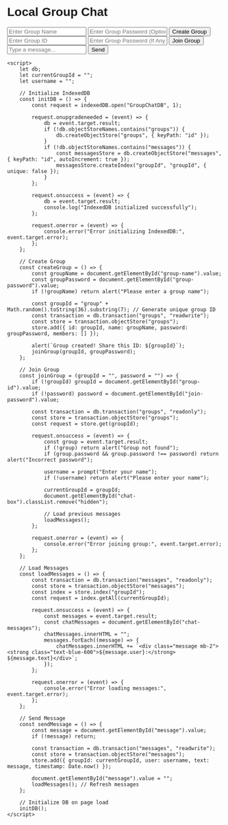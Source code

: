 <html lang="en">
<head>
    <meta charset="UTF-8">
    <meta name="viewport" content="width=device-width, initial-scale=1.0">
    <title>Local Group Chat</title>
    <script src="https://cdn.tailwindcss.com"></script>
    <link rel="stylesheet" href="https://cdnjs.cloudflare.com/ajax/libs/font-awesome/5.15.3/css/all.min.css"></link>
    <style>
        body {
            font-family: 'Arial', sans-serif;
        }
    </style>
</head>
<body class="bg-gradient-to-r from-purple-500 to-blue-500 text-white text-center p-5">
    <h1 class="text-4xl mb-8">Local Group Chat</h1>
    <div class="container mx-auto max-w-md bg-white bg-opacity-10 p-6 rounded-lg shadow-lg">
        <div id="group-creation" class="mb-6">
            <input type="text" id="group-name" placeholder="Enter Group Name" class="w-full p-3 mb-4 rounded bg-white bg-opacity-80 text-gray-800">
            <input type="password" id="group-password" placeholder="Enter Group Password (Optional)" class="w-full p-3 mb-4 rounded bg-white bg-opacity-80 text-gray-800">
            <button onclick="createGroup()" class="w-full p-3 rounded bg-blue-600 hover:bg-purple-600 transition duration-300">Create Group</button>
        </div>
        <div id="join-group" class="mb-6">
            <input type="text" id="group-id" placeholder="Enter Group ID" class="w-full p-3 mb-4 rounded bg-white bg-opacity-80 text-gray-800">
            <input type="password" id="join-password" placeholder="Enter Group Password (If Any)" class="w-full p-3 mb-4 rounded bg-white bg-opacity-80 text-gray-800">
            <button onclick="joinGroup()" class="w-full p-3 rounded bg-blue-600 hover:bg-purple-600 transition duration-300">Join Group</button>
        </div>
        <div id="chat-box" class="hidden mt-6">
            <div id="chat-messages" class="h-72 overflow-y-auto bg-white bg-opacity-80 rounded p-4 mb-4 text-gray-800 text-left"></div>
            <input type="text" id="message" placeholder="Type a message..." class="w-full p-3 mb-4 rounded bg-white bg-opacity-80 text-gray-800">
            <button onclick="sendMessage()" class="w-full p-3 rounded bg-blue-600 hover:bg-purple-600 transition duration-300">Send</button>
        </div>
    </div>

    <script>
        let db;
        let currentGroupId = "";
        let username = "";

        // Initialize IndexedDB
        const initDB = () => {
            const request = indexedDB.open("GroupChatDB", 1);

            request.onupgradeneeded = (event) => {
                db = event.target.result;
                if (!db.objectStoreNames.contains("groups")) {
                    db.createObjectStore("groups", { keyPath: "id" });
                }
                if (!db.objectStoreNames.contains("messages")) {
                    const messagesStore = db.createObjectStore("messages", { keyPath: "id", autoIncrement: true });
                    messagesStore.createIndex("groupId", "groupId", { unique: false });
                }
            };

            request.onsuccess = (event) => {
                db = event.target.result;
                console.log("IndexedDB initialized successfully");
            };

            request.onerror = (event) => {
                console.error("Error initializing IndexedDB:", event.target.error);
            };
        };

        // Create Group
        const createGroup = () => {
            const groupName = document.getElementById("group-name").value;
            const groupPassword = document.getElementById("group-password").value;
            if (!groupName) return alert("Please enter a group name");

            const groupId = "group" + Math.random().toString(36).substring(7); // Generate unique group ID
            const transaction = db.transaction("groups", "readwrite");
            const store = transaction.objectStore("groups");
            store.add({ id: groupId, name: groupName, password: groupPassword, members: [] });

            alert(`Group created! Share this ID: ${groupId}`);
            joinGroup(groupId, groupPassword);
        };

        // Join Group
        const joinGroup = (groupId = "", password = "") => {
            if (!groupId) groupId = document.getElementById("group-id").value;
            if (!password) password = document.getElementById("join-password").value;

            const transaction = db.transaction("groups", "readonly");
            const store = transaction.objectStore("groups");
            const request = store.get(groupId);

            request.onsuccess = (event) => {
                const group = event.target.result;
                if (!group) return alert("Group not found");
                if (group.password && group.password !== password) return alert("Incorrect password");

                username = prompt("Enter your name");
                if (!username) return alert("Please enter your name");

                currentGroupId = groupId;
                document.getElementById("chat-box").classList.remove("hidden");

                // Load previous messages
                loadMessages();
            };

            request.onerror = (event) => {
                console.error("Error joining group:", event.target.error);
            };
        };

        // Load Messages
        const loadMessages = () => {
            const transaction = db.transaction("messages", "readonly");
            const store = transaction.objectStore("messages");
            const index = store.index("groupId");
            const request = index.getAll(currentGroupId);

            request.onsuccess = (event) => {
                const messages = event.target.result;
                const chatMessages = document.getElementById("chat-messages");
                chatMessages.innerHTML = "";
                messages.forEach((message) => {
                    chatMessages.innerHTML += `<div class="message mb-2"><strong class="text-blue-600">${message.user}:</strong> ${message.text}</div>`;
                });
            };

            request.onerror = (event) => {
                console.error("Error loading messages:", event.target.error);
            };
        };

        // Send Message
        const sendMessage = () => {
            const message = document.getElementById("message").value;
            if (!message) return;

            const transaction = db.transaction("messages", "readwrite");
            const store = transaction.objectStore("messages");
            store.add({ groupId: currentGroupId, user: username, text: message, timestamp: Date.now() });

            document.getElementById("message").value = "";
            loadMessages(); // Refresh messages
        };

        // Initialize DB on page load
        initDB();
    </script>
</body>
</html>

